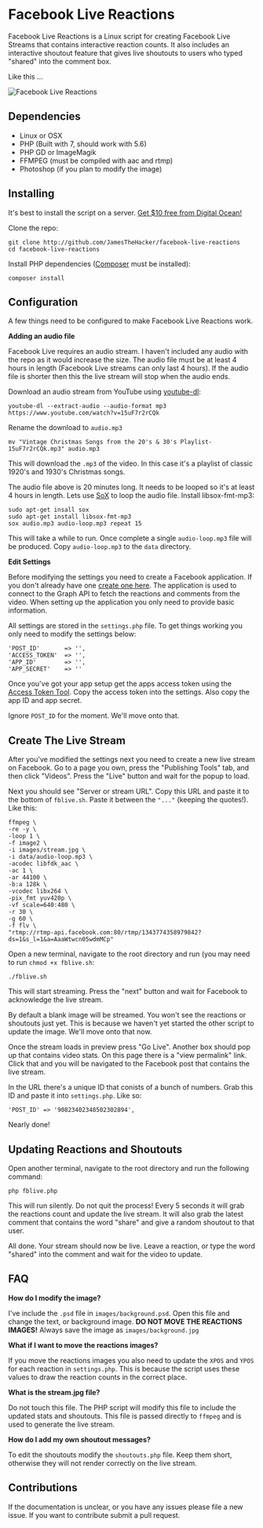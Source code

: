 Facebook Live Reactions
=======================

Facebook Live Reactions is a Linux script for creating Facebook Live Streams that contains interactive reaction counts. It also includes an interactive shoutout feature that gives live shoutouts to users who typed "shared" into the comment box.

Like this ...

![Facebook Live Reactions](http://i.imgur.com/Rm5JEOG.png)

Dependencies
------------

* Linux or OSX
* PHP (Built with 7, should work with 5.6)
* PHP GD or ImageMagik
* FFMPEG (must be compiled with aac and rtmp)
* Photoshop (if you plan to modify the image)

Installing
----------

It's best to install the script on a server. [Get $10 free from Digital Ocean!](https://m.do.co/c/dde4646baa31)

Clone the repo:

    git clone http://github.com/JamesTheHacker/facebook-live-reactions
    cd facebook-live-reactions

Install PHP dependencies ([Composer](https://getcomposer.org/) must be installed):

    composer install

Configuration
-------------

A few things need to be configured to make Facebook Live Reactions work.

**Adding an audio file**

Facebook Live requires an audio stream. I haven't included any audio with the repo as it would increase the size. The audio file must be at least 4 hours in length (Facebook Live streams can only last 4 hours). If the audio file is shorter then this the live stream will stop when the audio ends.

Download an audio stream from YouTube using [youtube-dl](https://github.com/rg3/youtube-dl):

    youtube-dl --extract-audio --audio-format mp3 https://www.youtube.com/watch?v=15uF7r2rCQk

Rename the download to `audio.mp3`

    mv "Vintage Christmas Songs from the 20's & 30's Playlist-15uF7r2rCQk.mp3" audio.mp3

This will download the `.mp3` of the video. In this case it's a playlist of classic 1920's and 1930's Christmas songs.

The audio file above is 20 minutes long. It needs to be looped so it's at least 4 hours in length. Lets use [SoX](http://sox.sourceforge.net/) to loop the audio file.
    Install libsox-fmt-mp3:
    
    sudo apt-get insall sox
    sudo apt-get install libsox-fmt-mp3
    sox audio.mp3 audio-loop.mp3 repeat 15

This will take a while to run. Once complete a single `audio-loop.mp3` file will be produced. Copy `audio-loop.mp3` to the `data` directory.

**Edit Settings**

Before modifying the settings you need to create a Facebook application. If you don't already have one [create one here](https://developers.facebook.com/apps/). The application is used to connect to the Graph API to fetch the reactions and comments from the video. When setting up the application you only need to provide basic information.

All settings are stored in the `settings.php` file. To get things working you only need to modify the settings below:

    'POST_ID'       => '',
    'ACCESS_TOKEN'  => '',
    'APP_ID'        => '',
    'APP_SECRET'    => ''

Once you've got your app setup get the apps access token using the [Access Token Tool](https://developers.facebook.com/tools/accesstoken/). Copy the access token into the settings. Also copy the app ID and app secret.

Ignore `POST_ID` for the moment. We'll move onto that.

Create The Live Stream
-----------------------

After you've modified the settings next you need to create a new live stream on Facebook. Go to a page you own, press the "Publishing Tools" tab, and then click "Videos". Press the "Live" button and wait for the popup to load.

Next you should see "Server or stream URL". Copy this URL and paste it to the bottom of `fblive.sh`. Paste it between the `"..."` (keeping the quotes!). Like this:

    ffmpeg \
    -re -y \
    -loop 1 \
    -f image2 \
    -i images/stream.jpg \
    -i data/audio-loop.mp3 \
    -acodec libfdk_aac \
    -ac 1 \
    -ar 44100 \
    -b:a 128k \
    -vcodec libx264 \
    -pix_fmt yuv420p \
    -vf scale=640:480 \
    -r 30 \
    -g 60 \
    -f flv \
    "rtmp://rtmp-api.facebook.com:80/rtmp/1343774358979842?ds=1&s_l=1&a=AaaWtwcn05wdmMCp"

Open a new terminal, navigate to the root directory and run (you may need to run `chmod +x fblive.sh`:

    ./fblive.sh

This will start streaming. Press the "next" button and wait for Facebook to acknowledge the live stream.

By default a blank image will be streamed. You won't see the reactions or shoutouts just yet. This is because we haven't yet started the other script to update the image. We'll move onto that now.

Once the stream loads in preview press "Go Live". Another box should pop up that contains video stats. On this page there is a "view permalink" link. Click that and you will be navigated to the Facebook post that contains the live stream.

In the URL there's a unique ID that conists of a bunch of numbers. Grab this ID and paste it into `settings.php`. Like so:

    'POST_ID' => '90823402348502302894',

Nearly done!

Updating Reactions and Shoutouts
--------------------------------

Open another terminal, navigate to the root directory and run the following command:

    php fblive.php

This will run silently. Do not quit the process! Every 5 seconds it will grab the reactions count and update the live stream. It will also grab the latest comment that contains the word "share" and give a random shoutout to that user.

All done. Your stream should now be live. Leave a reaction, or type the word "shared" into the comment and wait for the video to update.

FAQ
---

**How do I modify the image?**

I've include the `.psd` file in `images/background.psd`. Open this file and change the text, or background image. **DO NOT MOVE THE REACTIONS IMAGES!** Always save the image as `images/background.jpg`

**What if I want to move the reactions images?**

If you move the reactions images you also need to update the `XPOS` and `YPOS` for each reaction in `settings.php`. This is because the script uses these values to draw the reaction counts in the correct place.

**What is the stream.jpg file?**

Do not touch this file. The PHP script will modify this file to include the updated stats and shoutouts. This file is passed directly to `ffmpeg` and is used to generate the live stream.

**How do I add my own shoutout messages?**

To edit the shoutouts modify the `shoutouts.php` file. Keep them short, otherwise they will not render correctly on the live stream.

Contributions
-------------

If the documentation is unclear, or you have any issues please file a new issue. If you want to contribute submit a pull request.

